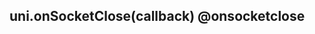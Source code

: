## uni.onSocketClose(callback) @onsocketclose

<!-- UTSAPIJSON.onSocketClose.description -->

<!-- UTSAPIJSON.onSocketClose.param -->

<!-- UTSAPIJSON.onSocketClose.returnValue -->

<!-- UTSAPIJSON.onSocketClose.compatibility -->

<!-- UTSAPIJSON.onSocketClose.tutorial -->

<!-- UTSAPIJSON.general_type.name -->

<!-- UTSAPIJSON.general_type.param -->
